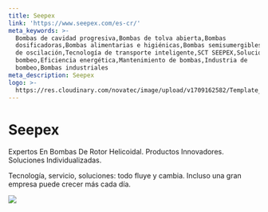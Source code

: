 ```yaml
---
title: Seepex
link: 'https://www.seepex.com/es-cr/'
meta_keywords: >-
  Bombas de cavidad progresiva,Bombas de tolva abierta,Bombas
  dosificadoras,Bombas alimentarias e higiénicas,Bombas semisumergibles,Bombas
  de oscilación,Tecnología de transporte inteligente,SCT SEEPEX,Soluciones de
  bombeo,Eficiencia energética,Mantenimiento de bombas,Industria de
  bombeo,Bombas industriales
meta_description: Seepex
logo: >-
  https://res.cloudinary.com/novatec/image/upload/v1709162582/Template_fotos_p%C3%A1gina_1_thkspg.png
---
```


# **Seepex**

Expertos En Bombas De Rotor Helicoidal. Productos Innovadores. Soluciones Individualizadas.

Tecnología, servicio, soluciones: todo fluye y cambia. Incluso una gran empresa puede crecer más cada día.

![](https://res.cloudinary.com/novatec/image/upload/v1709161878/Seepex_mqdirq.png)
